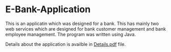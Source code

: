 # E-Bank-Application
This is an applicatin which was designed for a bank. This has mainly two web services which are designed for bank customer management and bank employee management. The program was written using Java. 

Details about the application is availble in [Details.pdf](../master/Details.pdf) file. 
